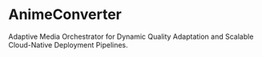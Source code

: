 # AnimeConverter
Adaptive Media Orchestrator for Dynamic Quality Adaptation and Scalable Cloud-Native Deployment Pipelines.
